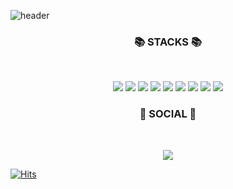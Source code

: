 <!--이모지 출처 : https://gist.github.com/rxaviers/7360908-->
![header](https://capsule-render.vercel.app/api?type=waving&&color=random&height=250&section=header&text=Hyebin%20Park&fontSize=100&animation=fadeIn&fontAlignY=38&desc=%20&descAlignY=62&descAlign=62)
<h3 align="center"><b>📚 STACKS 📚</b></h3>
</br>
<p align="center">
  <img src="https://img.shields.io/badge/JAVA-blue?style=for-the-badge&logo=java&logoColor=white">
  <img src="https://img.shields.io/badge/Spring-6DB33F?style=for-the-badge&logo=Spring&logoColor=white">
  <img src="https://img.shields.io/badge/html-orange?style=for-the-badge&logo=html5&logoColor=white"> 
  <img src="https://img.shields.io/badge/css-blue?style=for-the-badge&logo=css3&logoColor=white"> 
  <img src="https://img.shields.io/badge/javascript-F7DF1E?style=for-the-badge&logo=javascript&logoColor=black"> 
  <img src="https://img.shields.io/badge/mysql-3776AB?style=for-the-badge&logo=mysql&logoColor=white"> 
  <img src="https://img.shields.io/badge/github-black?style=for-the-badge&logo=github&logoColor=white">
  <img src="https://img.shields.io/badge/apache tomcat-brown?style=for-the-badge&logo=apachetomcat&logoColor=white">
  <img src="https://img.shields.io/badge/Eclipse IDE-navy?style=for-the-badge&logo=Eclipse IDE&logoColor=white">
</p>
<h3 align="center"><b>💌 SOCIAL 💌 </b></h3>
</br>
<p align="center">
<a href="https://bin88.tistory.com"><img src="http://img.shields.io/badge/-Tistory-20c997?style=for-the-badge&link=https://velog.io/@youhyeoneee"/></a>
</p>

[![Hits](https://hits.seeyoufarm.com/api/count/incr/badge.svg?url=https%3A%2F%2Fgithub.com%2FHyebinPark96%2FHyebinPark96&count_bg=%2379C83D&title_bg=%23555555&icon=&icon_color=%23E7E7E7&title=hits&edge_flat=false)](https://hits.seeyoufarm.com)
